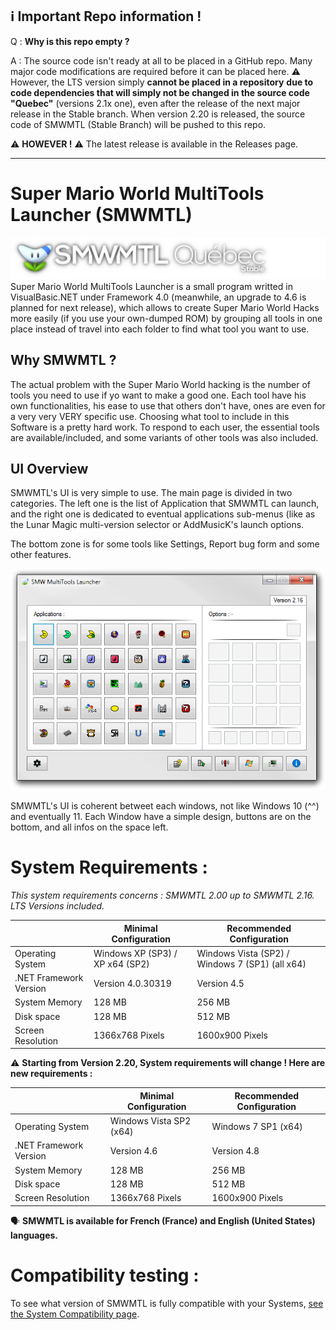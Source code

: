 ## ℹ️ **Important Repo information !**
Q : **Why is this repo empty ?**

A : The source code isn't ready at all to be placed in a GitHub repo. Many major code modifications are required before it can be placed here.
:warning: However, the LTS version simply **cannot be placed in a repository** **due to code dependencies that will simply not be changed in the source code "Quebec"** (versions 2.1x one), even after the release of the next major release in the Stable branch. When version 2.20 is released, the source code of SMWMTL (Stable Branch) will be pushed to this repo.

⚠️ **HOWEVER !** ⚠️ The latest release is available in the Releases page.

---

# Super Mario World MultiTools Launcher (SMWMTL)
![AppBranding](https://github.com/Kiki79250CoC/SMWMTL/blob/139db41eb710da966650189d9e9b685ee0f4fb07/Releases/Images/AppBrand/AppBrandLogo.png)
Super Mario World MultiTools Launcher is a small program writted in VisualBasic.NET under Framework 4.0 (meanwhile, an upgrade to 4.6 is planned for next release), which allows to create Super Mario World Hacks more easily (if you use your own-dumped ROM) by grouping all tools in one place instead of travel into each folder to find what tool you want to use.

## Why SMWMTL ?

The actual problem with the Super Mario World hacking is the number of tools you need to use if yo want to make a good one. Each tool have his own functionalities, his ease to use that others don't have, ones are even for a very very VERY specific use. Choosing what tool to include in this Software is a pretty hard work. To respond to each user, the essential tools are available/included, and some variants of other tools was also included.

## UI Overview

SMWMTL's UI is very simple to use. The main page is divided in two categories.
The left one is the list of Application that SMWMTL can launch, and the right one is dedicated to eventual applications sub-menus (like as the Lunar Magic multi-version selector or AddMusicK's launch options.

The bottom zone is for some tools like Settings, Report bug form and some other features.

![SMWMTL216](https://github.com/Kiki79250CoC/SMWMTL/blob/71040fe72a03594ced32188839e0436b61a8a256/Releases/Images/SMWMTL216.png)

SMWMTL's UI is coherent betweet each windows, not like Windows 10 (^^) and eventually 11. Each Window have a simple design, buttons are on the bottom, and all infos on the space left.

# System Requirements :
_This system requirements concerns : SMWMTL 2.00 up to SMWMTL 2.16. LTS Versions included._

|                        | Minimal Configuration            | Recommended Configuration                       |
| ---------------------- | -------------------------------- | ----------------------------------------------- |
| Operating System       | Windows XP (SP3) / XP x64 (SP2)  | Windows Vista (SP2) / Windows 7 (SP1) (all x64) |
| .NET Framework Version | Version 4.0.30319                | Version 4.5                                     |
| System Memory          | 128 MB                           | 256 MB                                          |
| Disk space             | 128 MB                           | 512 MB                                          |
| Screen Resolution      | 1366x768 Pixels                  | 1600x900 Pixels                                 |

⚠️ **Starting from Version 2.20, System requirements will change ! Here are new requirements :**

|                        | Minimal Configuration            | Recommended Configuration                       |
| ---------------------- | -------------------------------- | ----------------------------------------------- |
| Operating System       | Windows Vista SP2 (x64)          | Windows 7 SP1 (x64)                             |
| .NET Framework Version | Version 4.6                      | Version 4.8                                     |
| System Memory          | 128 MB                           | 256 MB                                          |
| Disk space             | 128 MB                           | 512 MB                                          |
| Screen Resolution      | 1366x768 Pixels                  | 1600x900 Pixels                                 |

🗣️ **SMWMTL is available for French (France) and English (United States) languages.**

# Compatibility testing :

To see what version of SMWMTL is fully compatible with your Systems, [see the System Compatibility page](../Stable/SystemComp.md).
